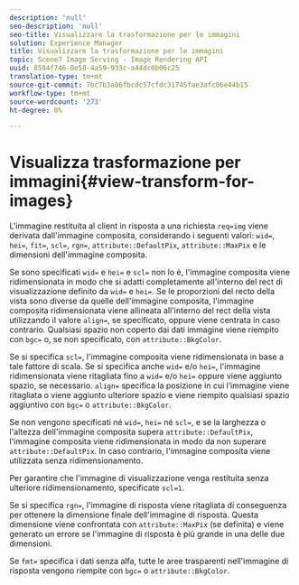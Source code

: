 ```yaml
---
description: 'null'
seo-description: 'null'
seo-title: Visualizzare la trasformazione per le immagini
solution: Experience Manager
title: Visualizzare la trasformazione per le immagini
topic: Scene7 Image Serving - Image Rendering API
uuid: 8594f746-0e58-4a59-933c-a44dc0b06c25
translation-type: tm+mt
source-git-commit: 7bc7b3a86fbcdc57cfdc31745fae3afc06e44b15
workflow-type: tm+mt
source-wordcount: '273'
ht-degree: 0%

---
```



# Visualizza trasformazione per immagini{#view-transform-for-images}

L&#39;immagine restituita al client in risposta a una richiesta `req=img` viene derivata dall&#39;immagine composita, considerando i seguenti valori: `wid=`, `hei=`, `fit=`, `scl=`, `rgn=`, `attribute::DefaultPix`, `attribute::MaxPix` e le dimensioni dell&#39;immagine composita.

Se sono specificati `wid=` e `hei=` e `scl=` non lo è, l&#39;immagine composita viene ridimensionata in modo che si adatti completamente all&#39;interno del rect di visualizzazione definito da `wid=` e `hei=`. Se le proporzioni del recto della vista sono diverse da quelle dell&#39;immagine composita, l&#39;immagine composita ridimensionata viene allineata all&#39;interno del rect della vista utilizzando il valore `align=`, se specificato, oppure viene centrata in caso contrario. Qualsiasi spazio non coperto dai dati immagine viene riempito con `bgc=` o, se non specificato, con `attribute::BkgColor`.

Se si specifica `scl=`, l&#39;immagine composita viene ridimensionata in base a tale fattore di scala. Se si specifica anche `wid=` e/o `hei=`, l&#39;immagine ridimensionata viene ritagliata fino a `wid=` e/o `hei=` oppure viene aggiunto spazio, se necessario. `align=` specifica la posizione in cui l’immagine viene ritagliata o viene aggiunto ulteriore spazio e viene riempito qualsiasi spazio aggiuntivo con  `bgc=` o  `attribute::BkgColor`.

Se non vengono specificati né `wid=`, `hei=` né `scl=`, e se la larghezza o l&#39;altezza dell&#39;immagine composita supera `attribute::DefaultPix`, l&#39;immagine composita viene ridimensionata in modo da non superare `attribute::DefaultPix`. In caso contrario, l&#39;immagine composita viene utilizzata senza ridimensionamento.

Per garantire che l&#39;immagine di visualizzazione venga restituita senza ulteriore ridimensionamento, specificate `scl=1`.

Se si specifica `rgn=`, l&#39;immagine di risposta viene ritagliata di conseguenza per ottenere la dimensione finale dell&#39;immagine di risposta. Questa dimensione viene confrontata con `attribute::MaxPix` (se definita) e viene generato un errore se l&#39;immagine di risposta è più grande in una delle due dimensioni.

Se `fmt=` specifica i dati senza alfa, tutte le aree trasparenti nell&#39;immagine di risposta vengono riempite con `bgc=` o `attribute::BkgColor`.

